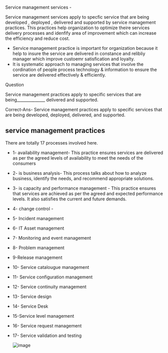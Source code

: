Service management services -

Service management services apply to specfic service that are being developed , deployed , delivered and supported by service  management practices. This practices help organization to optimize theire services delivery processes and idenfify area of improvement which can increase the efficiency and reduce cost. 
- Service management practice is important for organization because it help to insure the service are delivered in constance and relibliy manager which improve custoemr satisfication and loyalty.
- It is systematic approach to managing services that involve the cordination of people process technology & information to  ensure the service are delivered effectively  & efficiently.


Question

Service management practices apply to specific services that are being______________ delivered and supported.

Correct-Ans-
Service management practices apply to specific services that are being developed, deployed, delivered, and supported.


## service management practices

There are totally 17 processes involved here.

- 1- availability management-  This practice ensures services are delivered as per the agreed levels of availability to meet the needs of the consumers

- 2-  is business analysis- This process talks about how to analyze business, identify the needs, and recommend appropriate solutions.
- 3-  is capacity and performance management -  This practice ensures that services are achieved as per the agreed and expected performance levels. It also satisfies the current and future demands.

- 4- change control -
- 5- Incident management
- 6- IT Asset management
- 7- Monitoring and event management
- 8- Problem management
- 9-Release management
- 10- Service catalougue management
- 11- Service configuration management
- 12- Service continuity management
- 13- Service design
- 14- Service Desk
- 15-Service level management
- 16- Service request management
- 17- Service validation and testing


  ![image](https://github.com/user-attachments/assets/29ab8d9f-715f-47e4-98e0-7bdc102411d0)


